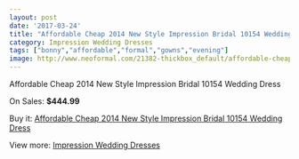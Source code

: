 ```yaml
---
layout: post
date: '2017-03-24'
title: "Affordable Cheap 2014 New Style Impression Bridal 10154 Wedding Dress"
category: Impression Wedding Dresses
tags: ["bonny","affordable","formal","gowns","evening"]
image: http://www.neoformal.com/21382-thickbox_default/affordable-cheap-2014-new-style-impression-bridal-10154-wedding-dress.jpg
---
```

Affordable Cheap 2014 New Style Impression Bridal 10154 Wedding Dress

On Sales: **$444.99**
<a href="https://www.neoformal.com/en/impression-wedding-dresses-2014/6934-affordable-cheap-2014-new-style-impression-bridal-10154-wedding-dress.html"><amp-img layout="responsive" width="600" height="600" src="//www.neoformal.com/21382-thickbox_default/affordable-cheap-2014-new-style-impression-bridal-10154-wedding-dress.jpg" alt="Affordable Cheap 2014 New Style Impression Bridal 10154 Wedding Dress 0" /></a>
<a href="https://www.neoformal.com/en/impression-wedding-dresses-2014/6934-affordable-cheap-2014-new-style-impression-bridal-10154-wedding-dress.html"><amp-img layout="responsive" width="600" height="600" src="//www.neoformal.com/21383-thickbox_default/affordable-cheap-2014-new-style-impression-bridal-10154-wedding-dress.jpg" alt="Affordable Cheap 2014 New Style Impression Bridal 10154 Wedding Dress 1" /></a>

Buy it: [Affordable Cheap 2014 New Style Impression Bridal 10154 Wedding Dress](https://www.neoformal.com/en/impression-wedding-dresses-2014/6934-affordable-cheap-2014-new-style-impression-bridal-10154-wedding-dress.html "Affordable Cheap 2014 New Style Impression Bridal 10154 Wedding Dress")

View more: [Impression Wedding Dresses](https://www.neoformal.com/en/105-impression-wedding-dresses-2014 "Impression Wedding Dresses")